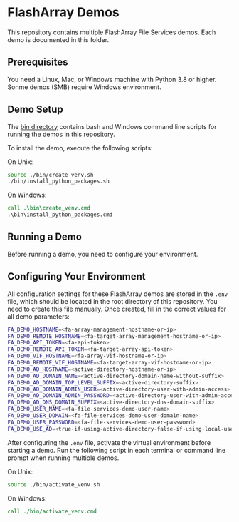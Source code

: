# FlashArray Demos

This repository contains multiple FlashArray File Services demos. Each demo is documented in this folder.

## Prerequisites

You need a Linux, Mac, or Windows machine with Python 3.8 or higher. Sonme demos (SMB) require Windows environment. 

## Demo Setup

The [bin directory](../bin) contains bash and Windows command line scripts for running the demos in this repository.

To install the demo, execute the following scripts:

On Unix:

```bash
source ./bin/create_venv.sh
./bin/install_python_packages.sh
```

On Windows:

```cmd
call .\bin\create_venv.cmd
.\bin\install_python_packages.cmd
```

## Running a Demo

Before running a demo, you need to configure your environment.

## Configuring Your Environment

All configuration settings for these FlashArray demos are stored in the `.env` file, which should be located in the root directory of this repository. You need to create this file manually. Once created, fill in the correct values for all demo parameters:

```bash
FA_DEMO_HOSTNAME=<fa-array-management-hostname-or-ip>
FA_DEMO_REMOTE_HOSTNAME=<fa-target-array-management-hostname-or-ip>
FA_DEMO_API_TOKEN=<fa-api-token>
FA_DEMO_REMOTE_API_TOKEN=<fa-target-array-api-token>
FA_DEMO_VIF_HOSTNAME=<fa-array-vif-hostname-or-ip>
FA_DEMO_REMOTE_VIF_HOSTNAME=<fa-target-array-vif-hostname-or-ip>
FA_DEMO_AD_HOSTNAME=<active-directory-hostname-or-ip>
FA_DEMO_AD_DOMAIN_NAME=<active-directory-domain-name-without-suffix>
FA_DEMO_AD_DOMAIN_TOP_LEVEL_SUFFIX=<active-directory-suffix>
FA_DEMO_AD_DOMAIN_ADMIN_USER=<active-directory-user-with-admin-access>
FA_DEMO_AD_DOMAIN_ADMIN_PASSWORD=<active-directory-user-with-admin-access-password>
FA_DEMO_AD_DNS_DOMAIN_SUFFIX=<active-directory-dns-domain-suffix>
FA_DEMO_USER_NAME=<fa-file-services-demo-user-name>
FA_DEMO_USER_DOMAIN=<fa-file-services-demo-user-domain-name>
FA_DEMO_USER_PASSWORD=<fa-file-services-demo-user-password>
FA_DEMO_USE_AD=<true-if-using-active-directory-false-if-using-local-user>
```

After configuring the `.env` file, activate the virtual environment before starting a demo. Run the following script in each terminal or command line prompt when running multiple demos.

On Unix:

```bash
source ./bin/activate_venv.sh
```

On Windows:

```cmd
call ./bin/activate_venv.cmd
```
